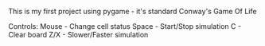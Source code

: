 This is my first project using pygame - it's standard Conway's Game Of Life

Controls:
Mouse - Change cell status
Space - Start/Stop simulation
C - Clear board
Z/X - Slower/Faster simulation

